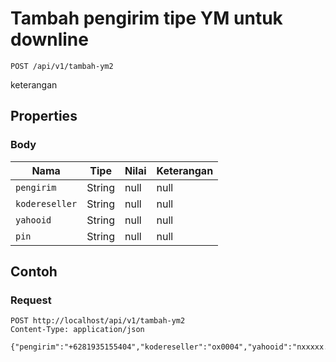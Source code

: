 # Tambah pengirim tipe YM untuk downline
```http
POST /api/v1/tambah-ym2
```
keterangan
## Properties
### Body
Nama | Tipe | Nilai | Keterangan
--- | --- | --- | ---
<code>pengirim</code> | String | null | null
<code>kodereseller</code> | String | null | null
<code>yahooid</code> | String | null | null
<code>pin</code> | String | null | null
## Contoh
### Request
```http
POST http://localhost/api/v1/tambah-ym2
Content-Type: application/json

{"pengirim":"+6281935155404","kodereseller":"ox0004","yahooid":"nxxxxx.inc@yahoo.co.id","pin":"1234"}


```
